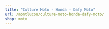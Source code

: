 ```yaml
---
title: "Culture Moto - Honda - Dafy Moto"
url: /montlucon/culture-moto-honda-dafy-moto/
shop: moto
---
```

